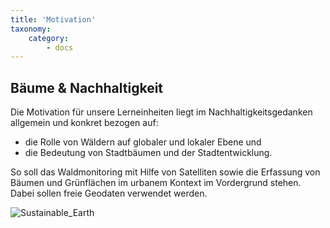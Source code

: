 ```yaml
---
title: 'Motivation'
taxonomy:
    category:
        - docs
---
```


## Bäume & Nachhaltigkeit

Die Motivation für unsere Lerneinheiten liegt im Nachhaltigkeitsgedanken allgemein und konkret bezogen auf:
+ die Rolle von Wäldern auf globaler und lokaler Ebene und
+ die Bedeutung von Stadtbäumen und der Stadtentwicklung.

So soll das Waldmonitoring mit Hilfe von Satelliten sowie die Erfassung von Bäumen und Grünflächen im urbanem Kontext im Vordergrund stehen. Dabei sollen freie Geodaten verwendet werden.

![Sustainable_Earth](Sustainable_Earth_leaf.jpg?resize=300)

